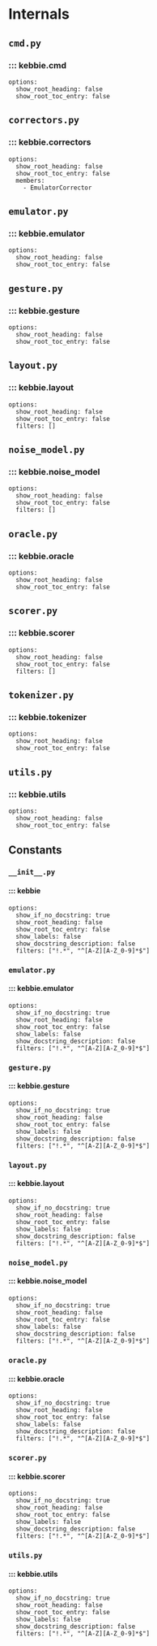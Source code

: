 # Internals

## `cmd.py`
### ::: kebbie.cmd
    options:
      show_root_heading: false
      show_root_toc_entry: false

## `correctors.py`
### ::: kebbie.correctors
    options:
      show_root_heading: false
      show_root_toc_entry: false
      members:
        - EmulatorCorrector

## `emulator.py`
### ::: kebbie.emulator
    options:
      show_root_heading: false
      show_root_toc_entry: false

## `gesture.py`
### ::: kebbie.gesture
    options:
      show_root_heading: false
      show_root_toc_entry: false

## `layout.py`
### ::: kebbie.layout
    options:
      show_root_heading: false
      show_root_toc_entry: false
      filters: []

## `noise_model.py`
### ::: kebbie.noise_model
    options:
      show_root_heading: false
      show_root_toc_entry: false
      filters: []

## `oracle.py`
### ::: kebbie.oracle
    options:
      show_root_heading: false
      show_root_toc_entry: false

## `scorer.py`
### ::: kebbie.scorer
    options:
      show_root_heading: false
      show_root_toc_entry: false
      filters: []

## `tokenizer.py`
### ::: kebbie.tokenizer
    options:
      show_root_heading: false
      show_root_toc_entry: false

## `utils.py`
### ::: kebbie.utils
    options:
      show_root_heading: false
      show_root_toc_entry: false

## Constants

### `__init__.py`
#### ::: kebbie
    options:
      show_if_no_docstring: true
      show_root_heading: false
      show_root_toc_entry: false
      show_labels: false
      show_docstring_description: false
      filters: ["!.*", "^[A-Z][A-Z_0-9]*$"]

### `emulator.py`
#### ::: kebbie.emulator
    options:
      show_if_no_docstring: true
      show_root_heading: false
      show_root_toc_entry: false
      show_labels: false
      show_docstring_description: false
      filters: ["!.*", "^[A-Z][A-Z_0-9]*$"]

### `gesture.py`
#### ::: kebbie.gesture
    options:
      show_if_no_docstring: true
      show_root_heading: false
      show_root_toc_entry: false
      show_labels: false
      show_docstring_description: false
      filters: ["!.*", "^[A-Z][A-Z_0-9]*$"]

### `layout.py`
#### ::: kebbie.layout
    options:
      show_if_no_docstring: true
      show_root_heading: false
      show_root_toc_entry: false
      show_labels: false
      show_docstring_description: false
      filters: ["!.*", "^[A-Z][A-Z_0-9]*$"]

### `noise_model.py`
#### ::: kebbie.noise_model
    options:
      show_if_no_docstring: true
      show_root_heading: false
      show_root_toc_entry: false
      show_labels: false
      show_docstring_description: false
      filters: ["!.*", "^[A-Z][A-Z_0-9]*$"]

### `oracle.py`
#### ::: kebbie.oracle
    options:
      show_if_no_docstring: true
      show_root_heading: false
      show_root_toc_entry: false
      show_labels: false
      show_docstring_description: false
      filters: ["!.*", "^[A-Z][A-Z_0-9]*$"]

### `scorer.py`
#### ::: kebbie.scorer
    options:
      show_if_no_docstring: true
      show_root_heading: false
      show_root_toc_entry: false
      show_labels: false
      show_docstring_description: false
      filters: ["!.*", "^[A-Z][A-Z_0-9]*$"]

### `utils.py`
#### ::: kebbie.utils
    options:
      show_if_no_docstring: true
      show_root_heading: false
      show_root_toc_entry: false
      show_labels: false
      show_docstring_description: false
      filters: ["!.*", "^[A-Z][A-Z_0-9]*$"]
